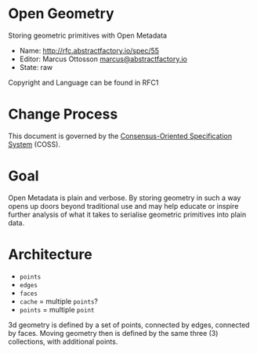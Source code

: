 # Open Geometry

Storing geometric primitives with Open Metadata

* Name: http://rfc.abstractfactory.io/spec/55
* Editor: Marcus Ottosson <marcus@abstractfactory.io>
* State: raw

Copyright and Language can be found in RFC1

# Change Process

This document is governed by the [Consensus-Oriented Specification System](http://www.digistan.org/spec:1/COSS) (COSS).

# Goal

Open Metadata is plain and verbose. By storing geometry in such a way opens up doors beyond traditional use and may help educate or inspire further analysis of what it takes to serialise geometric primitives into plain data.

# Architecture

* `points`
* `edges`
* `faces`
* `cache` = multiple `points`?
* `points` = multiple `point`

3d geometry is defined by a set of points, connected by edges, connected by faces. Moving geometry then is defined by the same three (3) collections, with additional points.